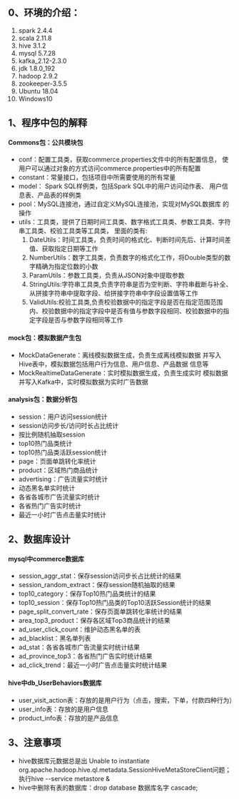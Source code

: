 ## 0、环境的介绍：
1. spark 2.4.4
2. scala 2.11.8
3. hive 3.1.2
4. mysql 5.7.28
5. kafka_2.12-2.3.0
6. jdk 1.8.0_192
7. hadoop 2.9.2
8. zookeeper-3.5.5
9. Ubuntu 18.04
10. Windows10
## 1、程序中包的解释
#### Commons包：公共模块包
- conf：配置工具类，获取commerce.properties文件中的所有配置信息，
使用户可以通过对象的方式访问commerce.properties中的所有配置
- constant：常量接口，包括项目中所需要使用的所有常量
- model： Spark SQL样例类，包括Spark SQL中的用户访问动作表、
用户信息表、产品表的样例类
- pool：MySQL连接池，通过自定义MySQL连接池，实现对MySQL数据库
的操作
- utils：工具类，提供了日期时间工具类、数字格式工具类、参数工具类、字符串工具类、校验工具类等工具类，
里面的类有:
  1. DateUtils：时间工具类，负责时间的格式化、判断时间先后、计算时间差值、获取指定日期等工作
  2. NumberUtils：数字工具类，负责数字的格式化工作，将Double类型的数字精确为指定位数的小数
  3. ParamUtils：参数工具类，负责从JSON对象中提取参数
  4. StringUtils:字符串工具类,负责字符串是否为空判断、字符串截断与补全、从拼接字符串中提取字段、给拼接字符串中字段设置值等工作
  5. ValidUtils:校验工具类,负责校验数据中的指定字段是否在指定范围范围内、校验数据中的指定字段中是否有值与参数字段相同、校验数据中的指定字段是否与参数字段相同等工作
#### mock包：模拟数据产生包
- MockDataGenerate：离线模拟数据生成，负责生成离线模拟数据
并写入Hive表中，模拟数据包括用户行为信息、用户信息、产品数据
信息等
- MockRealtimeDataGenerate：实时模拟数据生成，负责生成实时
模拟数据并写入Kafka中，实时模拟数据为实时广告数据
#### analysis包：数据分析包
- session：用户访问session统计  
- session访问步长/访问时长占比统计
- 按比例随机抽取session
- top10热门品类统计
- top10热门品类活跃session统计
- page：页面单跳转化率统计
- product：区域热门商品统计
- advertising：广告流量实时统计
- 动态黑名单实时统计
- 各省各城市广告流量实时统计
- 各省热门广告实时统计
- 最近一小时广告点击量实时统计

## 2、数据库设计
#### mysql中commerce数据库
- session_aggr_stat：保存session访问步长占比统计的结果
- session_random_extract：保存session随机抽取的结果
- top10_category：保存Top10热门品类统计的结果
- top10_session：保存Top10热门品类的Top10活跃Session统计的结果
- page_split_convert_rate：保存页面单跳转化率统计的结果
- area_top3_product：保存各区域Top3商品统计的结果
- ad_user_click_count：维护动态黑名单的表
- ad_blacklist：黑名单列表
- ad_stat：各省各城市广告流量实时统计结果
- ad_province_top3：各省热门广告实时统计结果
- ad_click_trend：最近一小时广告点击量实时统计结果
#### hive中db_UserBehaviors数据库
- user_visit_action表：存放的是用户行为（点击，搜索，下单，付款四种行为）
- user_info表：存放的是用户信息
- product_info表：存放的是产品信息

## 3、注意事项
- hive数据库元数据总是出
Unable to instantiate org.apache.hadoop.hive.ql.metadata.SessionHiveMetaStoreClient问题；
执行hive --service metastore &
- hive中删除有表的数据库：drop database 数据库名字 cascade;
